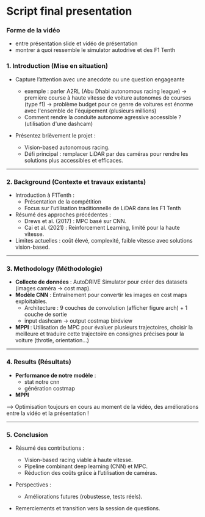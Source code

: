 # Script final presentation

### Forme de la vidéo 
- entre présentation slide et vidéo de présentation
- montrer à quoi ressemble le simulator autodrive et des F1 Tenth 

### **1. Introduction (Mise en situation)**  

- Capture l’attention avec une anecdote ou une question engageante
    - exemple : parler A2RL (Abu Dhabi autonomous racing league) -> première course à haute vitesse de voiture autonomes de courses (type f1) -> problème budget pour ce genre de voitures est énorme avec l'ensemble de l'équipement (plusieurs millions)
    - Comment rendre la conduite autonome agressive accessible ? (utilisation d'une dashcam)

- Présentez brièvement le projet :  
  - Vision-based autonomous racing.  
  - Défi principal : remplacer LiDAR par des caméras pour rendre les solutions plus accessibles et efficaces.  

---

### **2. Background (Contexte et travaux existants)**  
- Introduction à F1Tenth :  
  - Présentation de la compétition 
  - Focus sur l’utilisation traditionnelle de LiDAR dans les F1 Tenth 
- Résumé des approches précédentes :  
  - Drews et al. (2017) : MPC basé sur CNN.  
  - Cai et al. (2021) : Reinforcement Learning, limité pour la haute vitesse.  
- Limites actuelles : coût élevé, complexité, faible vitesse avec solutions vision-based.  

---

### **3. Methodology (Méthodologie)**  
  - **Collecte de données** : AutoDRIVE Simulator pour créer des datasets (images caméra → cost map).  
  - **Modèle CNN** : Entraînement pour convertir les images en cost maps exploitables.  
    - Architecture : 9 couches de convolution (afficher figure arch) + 1 couche de sortie
    - input dashcam -> output costmap birdview 
  - **MPPI** : Utilisation de MPC pour évaluer plusieurs trajectoires, choisir la meilleure et traduire cette trajectoire en consignes précises pour la voiture (throtle, orientation...)  


---

### **4. Results (Résultats)**  
- **Performance de notre modèle** :  
  - stat notre cnn
  - génération costmap
- **MPPI**

--> Optimisation toujours en cours au moment de la vidéo, des améliorations entre la vidéo et la présentation ! 

---

### **5. Conclusion**  
- Résumé des contributions :  
  - Vision-based racing viable à haute vitesse.  
  - Pipeline combinant deep learning (CNN) et MPC.  
  - Réduction des coûts grâce à l’utilisation de caméras.  
- Perspectives :  
  - Améliorations futures (robustesse, tests réels).  

- Remerciements et transition vers la session de questions.  

